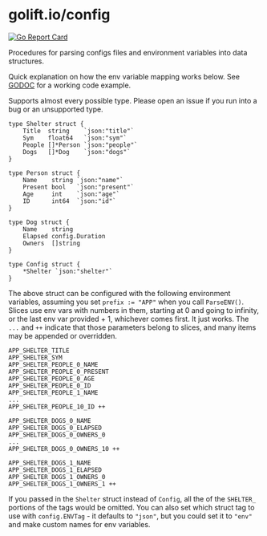 # golift.io/config

[![Go Report Card](https://goreportcard.com/badge/golift.io/config)](https://goreportcard.com/report/golift.io/config)


Procedures for parsing configs files and environment variables into data structures.

Quick explanation on how the env variable mapping works below.
See [GODOC](https://godoc.org/golift.io/config) for a working code example.

Supports almost every possible type. Please open an issue if you run into a bug
or an unsupported type.

```
type Shelter struct {
	Title  string    `json:"title"`
	Sym    float64   `json:"sym"`
	People []*Person `json:"people"`
	Dogs   []*Dog    `json:"dogs"`
}

type Person struct {
	Name    string `json:"name"`
	Present bool   `json:"present"`
	Age     int    `json:"age"`
	ID      int64  `json:"id"`
}

type Dog struct {
	Name    string
	Elapsed config.Duration
	Owners  []string
}

type Config struct {
	*Shelter `json:"shelter"`
}
```
The above struct can be configured with the following environment variables,
assuming you set `prefix := "APP"` when you call `ParseENV()`. Slices use env
vars with numbers in them, starting at 0 and going to infinity, or the last env
var provided + 1, whichever comes first. It just works. The `...` and `++` indicate
that those parameters belong to slices, and many items may be appended or overridden.
```
APP_SHELTER_TITLE
APP_SHELTER_SYM
APP_SHELTER_PEOPLE_0_NAME
APP_SHELTER_PEOPLE_0_PRESENT
APP_SHELTER_PEOPLE_0_AGE
APP_SHELTER_PEOPLE_0_ID
APP_SHELTER_PEOPLE_1_NAME
...
APP_SHELTER_PEOPLE_10_ID ++

APP_SHELTER_DOGS_0_NAME
APP_SHELTER_DOGS_0_ELAPSED
APP_SHELTER_DOGS_0_OWNERS_0
...
APP_SHELTER_DOGS_0_OWNERS_10 ++

APP_SHELTER_DOGS_1_NAME
APP_SHELTER_DOGS_1_ELAPSED
APP_SHELTER_DOGS_1_OWNERS_0
APP_SHELTER_DOGS_1_OWNERS_1 ++
```
If you passed in the `Shelter` struct instead of `Config`, all the of the `SHELTER_`
portions of the tags would be omitted. You can also set which struct tag to use with
`config.ENVTag` - it defaults to `"json"`, but you could set it to `"env"` and make
custom names for env variables.
